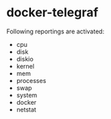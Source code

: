 # docker-telegraf

Following reportings are activated:

- cpu
- disk
- diskio
- kernel
- mem
- processes
- swap
- system
- docker
- netstat
